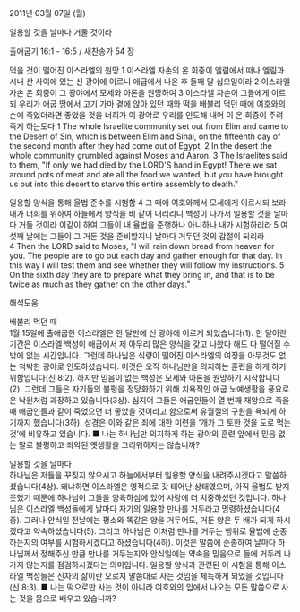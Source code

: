 2011년 03월 07일 (월)

일용할 것을 날마다 거둘 것이라



출애굽기 16:1 - 16:5 / 새찬송가 54 장


먹을 것이 떨어진 이스라엘의 원망
1 이스라엘 자손의 온 회중이 엘림에서 떠나 엘림과 시내 산 사이에 있는 신 광야에 이르니 애굽에서 나온 후 둘째 달 십오일이라 2 이스라엘 자손 온 회중이 그 광야에서 모세와 아론을 원망하여 3 이스라엘 자손이 그들에게 이르되 우리가 애굽 땅에서 고기 가마 곁에 앉아 있던 때와 떡을 배불리 먹던 때에 여호와의 손에 죽었더라면 좋았을 것을 너희가 이 광야로 우리를 인도해 내어 이 온 회중이 주려 죽게 하는도다 
1 The whole Israelite community set out from Elim and came to the Desert of Sin, which is between Elim and Sinai, on the fifteenth day of the second month after they had come out of Egypt. 2 In the desert the whole community grumbled against Moses and Aaron. 3 The Israelites said to them, "If only we had died by the LORD'S hand in Egypt! There we sat around pots of meat and ate all the food we wanted, but you have brought us out into this desert to starve this entire assembly to death." 

일용할 양식을 통해 율법 준수를 시험함
4 그 때에 여호와께서 모세에게 이르시되 보라 내가 너희를 위하여 하늘에서 양식을 비 같이 내리리니 백성이 나가서 일용할 것을 날마다 거둘 것이라 이같이 하여 그들이 내 율법을 준행하나 아니하나 내가 시험하리라 5 여섯째 날에는 그들이 그 거둔 것을 준비할지니 날마다 거두던 것의 갑절이 되리라  
4 Then the LORD said to Moses, "I will rain down bread from heaven for you. The people are to go out each day and gather enough for that day. In this way I will test them and see whether they will follow my instructions. 5 On the sixth day they are to prepare what they bring in, and that is to be twice as much as they gather on the other days."

해석도움





배불리 먹던 때  
1월 15일에 출애굽한 이스라엘은 한 달만에 신 광야에 이르게 되었습니다(1). 한 달이란 기간은 이스라엘 백성이 애굽에서 제 아무리 많은 양식을 갖고 나왔다 해도 다 떨어질 수밖에 없는 시간입니다. 그런데 하나님은 식량이 떨어진 이스라엘의 여정을 아무것도 없는 척박한 광야로 인도하셨습니다. 이것은 오직 하나님만을 의지하는 훈련을 하게 하기 위함입니다(신 8:2). 하지만 믿음이 없는 백성은 모세와 아론을 원망하기 시작합니다(2). 그런데 그들은 자기들의 불평을 정당화하기 위해 치욕적인 애굽 노예생활을 풍요로운 낙원처럼 과장하고 있습니다(3상). 심지어 그들은 애굽인들이 열 번째 재앙으로 죽을 때 애굽인들과 같이 죽었으면 더 좋았을 것이라고 함으로써 유월절의 구원을 욕되게 하기까지 했습니다(3하). 성경은 이와 같은 죄에 대한 미련을 ‘개가 그 토한 것을 도로 먹는 것’에 비유하고 있습니다. 
■ 나는 하나님만 의지하게 하는 광야의 훈련 앞에서 믿음 없는 말로 불평하고 죄악된 옛생활을 그리워하지는 않습니까?  

일용할 것을 날마다  
하나님은 저들을 꾸짖지 않으시고 하늘에서부터 일용할 양식을 내려주시겠다고 말씀하셨습니다(4상). 왜냐하면 이스라엘은 영적으로 갓 태어난 상태였으며, 아직 율법도 받지 못했기 때문에 하나님이 그들을 양육하심에 있어 사랑에 더 치중하셨던 것입니다. 하나님은 이스라엘 백성들에게 날마다 자기의 일용할 만나를 거두라고 명령하셨습니다(4중). 그러나 안식일 전날에는 평소와 똑같은 양을 거두어도, 거둔 양은 두 배가 되게 하시겠다고 약속하셨습니다(5). 그리고 하나님은 이처럼 만나를 거두는 행위로 율법에 순종하는지의 여부를 시험하시겠다고 하셨습니다(4하). 이것은 말씀에 순종하여 날마다 하나님께서 정해주신 만큼 만나를 거두는지와 안식일에는 약속을 믿음으로 들에 거두러 나가지 않는지를 점검하시겠다는 의미입니다. 일용할 양식과 관련된 이 시험을 통해 이스라엘 백성들은 신자의 삶이란 오로지 말씀대로 사는 것임을 체득하게 되었을 것입니다(신 8:3).
■ 나는 떡으로만 사는 것이 아니라 여호와의 입에서 나오는 모든 말씀으로 사는 것을 몸으로 배우고 있습니까?